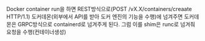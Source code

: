 Docker container run을 하면 REST방식으로(POST /vX.X/containers/creaate HTTP/1.1) 도커데몬(외부에서 API를 받아 도커 엔진의 기능을 수행)에 넘겨주면 도커데몬은 GRPC방식으로 containerd로 넘겨주게 된다. 그럼 이를 shim은 runc로 넘겨줘 요청을 수행(컨테이너생성)
